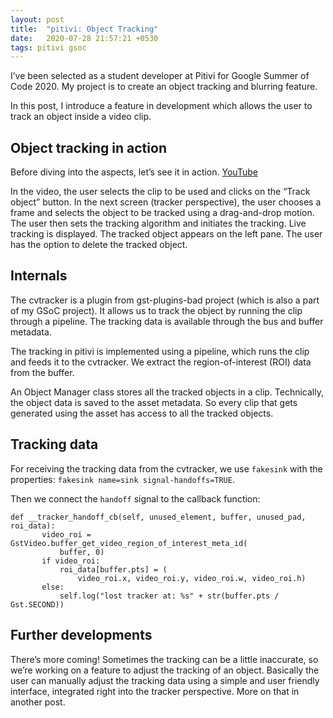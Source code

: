 ```yaml
---
layout: post
title:  "pitivi: Object Tracking"
date:   2020-07-28 21:57:21 +0530
tags: pitivi gsoc
---
```

I’ve been selected as a student developer at Pitivi for Google Summer of Code 2020.
My project is to create an object tracking and blurring feature.

In this post, I introduce a feature in development which allows the user to track an object inside a video clip.

## Object tracking in action
Before diving into the aspects, let’s see it in action. 
[YouTube](https://youtu.be/XdGxU19F_Hs)
	
In the video, the user selects the clip to be used and clicks on the “Track object” button. In the next screen (tracker perspective), the user chooses a frame and selects the object to be tracked using a drag-and-drop motion. The user then sets the tracking algorithm and initiates the tracking. Live tracking is displayed. The tracked object appears on the left pane. The user has the option to delete the tracked object.

## Internals		
The cvtracker is a plugin from gst-plugins-bad project (which is also a part of my GSoC project). It allows us to track the object by running the clip through a pipeline. The tracking data is available through the bus and buffer metadata.

The tracking in pitivi is implemented using a pipeline, which runs the clip and feeds it to the cvtracker. We extract the region-of-interest (ROI) data from the buffer.

An Object Manager class stores all the tracked objects in a clip. Technically, the object data is saved to the asset metadata. 
So every clip that gets generated using the asset has access to all the tracked objects.

## Tracking data
For receiving the tracking data from the cvtracker, we use `fakesink` with the properties: `fakesink name=sink signal-handoffs=TRUE`.

Then we connect the `handoff` signal to the callback function:

    def __tracker_handoff_cb(self, unused_element, buffer, unused_pad, roi_data):
           video_roi = GstVideo.buffer_get_video_region_of_interest_meta_id(
               buffer, 0)
           if video_roi:
               roi_data[buffer.pts] = (
                   video_roi.x, video_roi.y, video_roi.w, video_roi.h)
           else:
               self.log("lost tracker at: %s" + str(buffer.pts / Gst.SECOND))


## Further developments
There’s more coming!
Sometimes the tracking can be a little inaccurate, so we’re working on a feature to adjust the tracking of an object. Basically the user can manually adjust the tracking data using a simple and user friendly interface, integrated right into the tracker perspective. More on that in another post.
